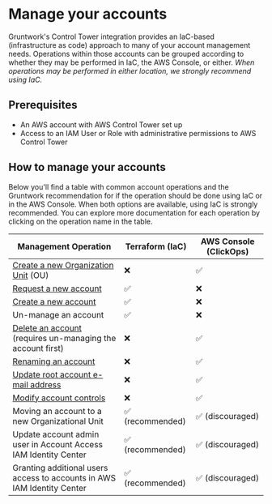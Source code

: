 # Manage your accounts

Gruntwork's Control Tower integration provides an IaC-based (infrastructure as code) approach to many of your account management needs. Operations within those accounts can be grouped according to whether they may be performed in IaC, the AWS Console, or either. _When operations may be performed in either location, we strongly recommend using IaC._

## Prerequisites

- An AWS account with AWS Control Tower set up
- Access to an IAM User or Role with administrative permissions to AWS Control Tower

## How to manage your accounts

Below you'll find a table with common account operations and the Gruntwork recommendation for if the operation should be done using IaC or in the AWS Console. When both options are available, using IaC is strongly recommended. You can explore more documentation for each operation by clicking on the operation name in the table.

| Management Operation                                                                                                                        | Terraform (IaC)  | AWS Console (ClickOps) |
| ------------------------------------------------------------------------------------------------------------------------------------------- | ---------------- | ---------------------- |
| [Create a new Organization Unit](https://docs.aws.amazon.com/controltower/latest/userguide/create-new-ou.html) (OU)                         | ❌               | ✅                     |
| [Request a new account](./add-account.md)                                                                                                   | ✅               | ❌                     |
| [Create a new account](./add-account.md)                                                                                                    | ✅               | ❌                     |
| Un-manage an account                                                                                                                        | ✅               | ❌                     |
| [Delete an account](https://docs.aws.amazon.com/controltower/latest/userguide/delete-account.html) (requires un-managing the account first) | ❌               | ✅                     |
| [Renaming an account](https://docs.aws.amazon.com/controltower/latest/userguide/change-account-name.html)                                   | ❌               | ✅                     |
| [Update root account e-mail address](https://docs.aws.amazon.com/accounts/latest/reference/manage-acct-update-root-user.html)               | ❌               | ✅                     |
| [Modify account controls](https://docs.aws.amazon.com/controltower/latest/userguide/enable-controls-on-ou.html)                             | ❌               | ✅                     |
| Moving an account to a new Organizational Unit                                                                                              | ✅ (recommended) | ✅ (discouraged)       |
| Update account admin user in Account Access IAM Identity Center                                                                             | ✅ (recommended) | ✅ (discouraged)       |
| Granting additional users access to accounts in AWS IAM Identity Center                                                                     | ✅ (recommended) | ✅ (discouraged)       |
